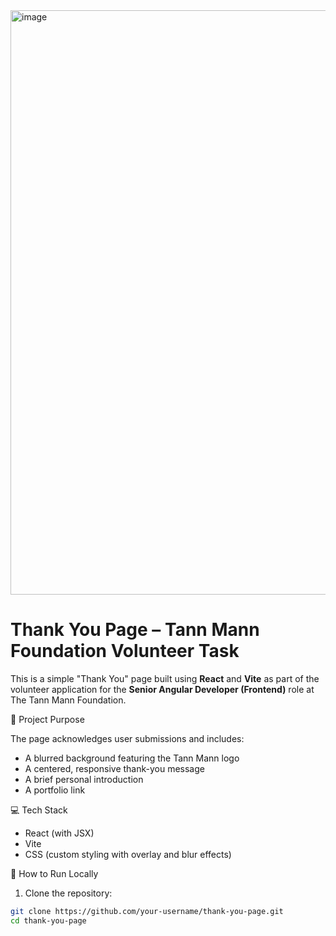 <img width="935" alt="image" src="https://github.com/user-attachments/assets/41f5c056-482b-4e2a-9f44-a7f8e301c922" />

# Thank You Page – Tann Mann Foundation Volunteer Task

This is a simple "Thank You" page built using **React** and **Vite** as part of the volunteer application for the **Senior Angular Developer (Frontend)** role at The Tann Mann Foundation.

 🌟 Project Purpose

The page acknowledges user submissions and includes:
- A blurred background featuring the Tann Mann logo
- A centered, responsive thank-you message
- A brief personal introduction
- A portfolio link

 💻 Tech Stack

- React (with JSX)
- Vite
- CSS (custom styling with overlay and blur effects)

 🚀 How to Run Locally

1. Clone the repository:

```bash
git clone https://github.com/your-username/thank-you-page.git
cd thank-you-page



